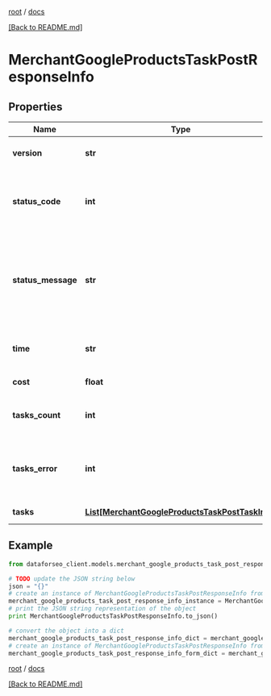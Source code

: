 [root](./../ "root") / [docs](./ "docs")

[[Back to README.md]](./../README.md "[Back to README.md]")

# MerchantGoogleProductsTaskPostResponseInfo

## Properties

Name | Type | Description | Notes
------------ | ------------- | ------------- | -------------
**version** | **str** | the current version of the API | [optional]
**status_code** | **int** | general status code you can find the full list of the response codes here | [optional]
**status_message** | **str** | general informational message you can find the full list of general informational messages here | [optional]
**time** | **str** | total execution time, seconds | [optional]
**cost** | **float** | total tasks cost, USD | [optional]
**tasks_count** | **int** | the number of tasks in the tasks array | [optional]
**tasks_error** | **int** | the number of tasks in the tasks array returned with an error | [optional]
**tasks** | [**List[MerchantGoogleProductsTaskPostTaskInfo]**](MerchantGoogleProductsTaskPostTaskInfo.md) | array of tasks | [optional]

## Example

```python
from dataforseo_client.models.merchant_google_products_task_post_response_info import MerchantGoogleProductsTaskPostResponseInfo

# TODO update the JSON string below
json = "{}"
# create an instance of MerchantGoogleProductsTaskPostResponseInfo from a JSON string
merchant_google_products_task_post_response_info_instance = MerchantGoogleProductsTaskPostResponseInfo.from_json(json)
# print the JSON string representation of the object
print MerchantGoogleProductsTaskPostResponseInfo.to_json()

# convert the object into a dict
merchant_google_products_task_post_response_info_dict = merchant_google_products_task_post_response_info_instance.to_dict()
# create an instance of MerchantGoogleProductsTaskPostResponseInfo from a dict
merchant_google_products_task_post_response_info_form_dict = merchant_google_products_task_post_response_info.from_dict(merchant_google_products_task_post_response_info_dict)
```

  

[root](./../ "root") / [docs](./ "docs")

[[Back to README.md]](./../README.md "[Back to README.md]")